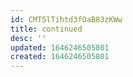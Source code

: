 ```yaml
---
id: CMT5lTihtd3fOaB83zKWw
title: continued
desc: ''
updated: 1646246505801
created: 1646246505801
---
```



